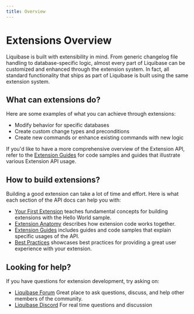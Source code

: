 ```yaml
---
title: Overview
---
```


# Extensions Overview

Liquibase is built with extensibility in mind. From generic changelog file handling to database-specific logic, 
almost every part of Liquibase can be customized and enhanced through the extension system. 
In fact, all standard functionality that ships as part of Liquibase is built using the same extension system.

## What can extensions do?

Here are some examples of what you can achieve through extensions:

- Modify behavior for specific databases
- Create custom change types and preconditions
- Create new commands or enhance existing commands with new logic

If you'd like to have a more comprehensive overview of the Extension API, 
refer to the [Extension Guides](guides) for code samples and guides that illustrate various Extension API usage.

## How to build extensions?

Building a good extension can take a lot of time and effort. 
Here is what each section of the API docs can help you with:

- [Your First Extension](/extensions/your-first-extension) teaches fundamental concepts for building extensions with the Hello World sample.
- [Extension Anatomy](/extensions/extension-anatomy) describes how extension code works together.
- [Extension Guides](/extensions/guides) includes guides and code samples that explain specific usages of the API.
- [Best Practices](/extensions/best-practices) showcases best practices for providing a great user experience with your extension.

## Looking for help?

If you have questions for extension development, try asking on:

- [Liquibase Forum](https://forum.liquibase.org) Great place to ask questions, discuss, and help other members of the community.
- [Liquibase Discord](https://discord.com/invite/9yBwMtj) For real time questions and discussion